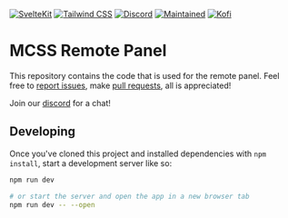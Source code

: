 [![SvelteKit](https://img.shields.io/badge/Svelte-4A4A55?style=flat&logo=svelte&logoColor=FF3E00)](https://kit.svelte.dev)
[![Tailwind CSS](https://img.shields.io/badge/Tailwind_CSS-38B2AC?style=flat&logo=tailwind-css&logoColor=white)](https://tailwindcss.com)
[![Discord](https://img.shields.io/discord/335560186930659328?label=MCSS%20Discord)](https://mcserversoft.com/discord)
[![Maintained](https://img.shields.io/maintenance/yes/2024?label=Maintained)](https://github.com/mcserversoft/RemotePanel)
[![Kofi](https://img.shields.io/badge/Kofi-F16061.svg?logo=ko-fi&logoColor=white)](https://mcserversoft.com/donate)


# MCSS Remote Panel

This repository contains the code that is used for the remote panel. Feel free to [report issues](https://github.com/mcserversoft/RemotePanel/issues), make [pull requests](https://github.com/mcserversoft/RemotePanel/pulls), all is appreciated!

Join our [discord](https://mcserversoft.com/discord) for a chat!


## Developing

Once you've cloned this project and installed dependencies with `npm install`, start a development server like so:

```bash
npm run dev

# or start the server and open the app in a new browser tab
npm run dev -- --open
```
